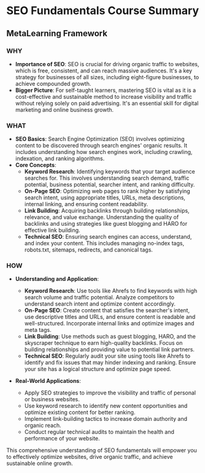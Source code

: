 # SEO Fundamentals Course Summary

## MetaLearning Framework

### WHY
- **Importance of SEO**: SEO is crucial for driving organic traffic to websites, which is free, consistent, and can reach massive audiences. It's a key strategy for businesses of all sizes, including eight-figure businesses, to achieve compounded growth.
- **Bigger Picture**: For self-taught learners, mastering SEO is vital as it is a cost-effective and sustainable method to increase visibility and traffic without relying solely on paid advertising. It's an essential skill for digital marketing and online business growth.

### WHAT
- **SEO Basics**: Search Engine Optimization (SEO) involves optimizing content to be discovered through search engines' organic results. It includes understanding how search engines work, including crawling, indexation, and ranking algorithms.
- **Core Concepts**:
  - **Keyword Research**: Identifying keywords that your target audience searches for. This involves understanding search demand, traffic potential, business potential, searcher intent, and ranking difficulty.
  - **On-Page SEO**: Optimizing web pages to rank higher by satisfying search intent, using appropriate titles, URLs, meta descriptions, internal linking, and ensuring content readability.
  - **Link Building**: Acquiring backlinks through building relationships, relevance, and value exchange. Understanding the quality of backlinks and using strategies like guest blogging and HARO for effective link building.
  - **Technical SEO**: Ensuring search engines can access, understand, and index your content. This includes managing no-index tags, robots.txt, sitemaps, redirects, and canonical tags.

### HOW
- **Understanding and Application**:
  - **Keyword Research**: Use tools like Ahrefs to find keywords with high search volume and traffic potential. Analyze competitors to understand search intent and optimize content accordingly.
  - **On-Page SEO**: Create content that satisfies the searcher's intent, use descriptive titles and URLs, and ensure content is readable and well-structured. Incorporate internal links and optimize images and meta tags.
  - **Link Building**: Use methods such as guest blogging, HARO, and the skyscraper technique to earn high-quality backlinks. Focus on building relationships and providing value to potential link partners.
  - **Technical SEO**: Regularly audit your site using tools like Ahrefs to identify and fix issues that may hinder indexing and ranking. Ensure your site has a logical structure and optimize page speed.

- **Real-World Applications**:
  - Apply SEO strategies to improve the visibility and traffic of personal or business websites.
  - Use keyword research to identify new content opportunities and optimize existing content for better ranking.
  - Implement link-building tactics to increase domain authority and organic reach.
  - Conduct regular technical audits to maintain the health and performance of your website.

This comprehensive understanding of SEO fundamentals will empower you to effectively optimize websites, drive organic traffic, and achieve sustainable online growth.